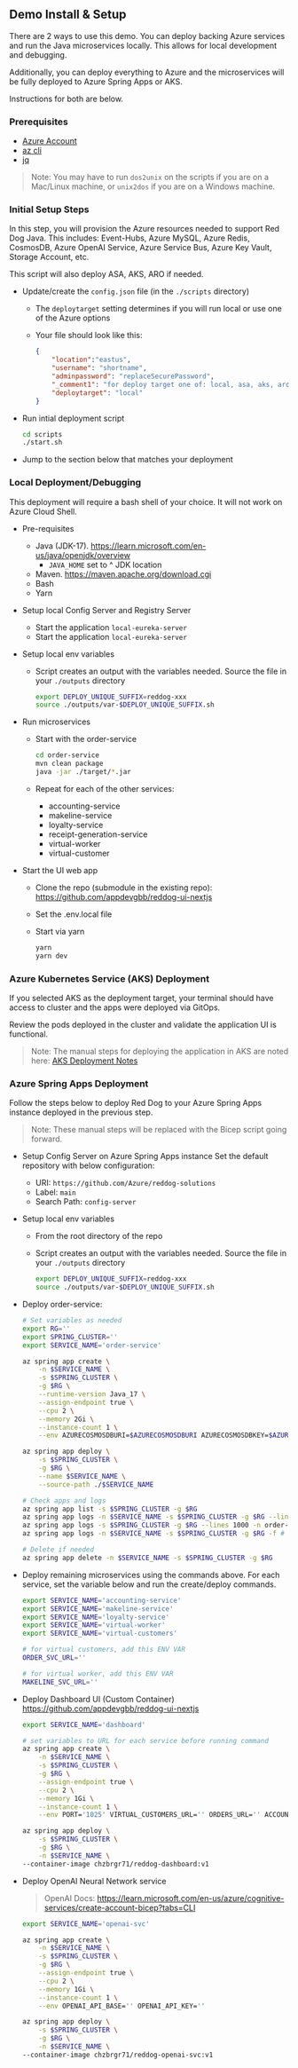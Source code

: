 ## Demo Install & Setup

There are 2 ways to use this demo. You can deploy backing Azure services and run the Java microservices locally. This allows for local development and debugging. 

Additionally, you can deploy everything to Azure and the microservices will be fully deployed to Azure Spring Apps or AKS.

Instructions for both are below.

### Prerequisites

* [Azure Account](https://azure.microsoft.com/en-us/free/)
* [az cli](https://docs.microsoft.com/en-us/cli/azure/install-azure-cli)
* [jq](https://stedolan.github.io/jq/download/)
> Note: You may have to run `dos2unix` on the scripts if you are on a Mac/Linux machine, or `unix2dos` if you are on a Windows machine.

### Initial Setup Steps

In this step, you will provision the Azure resources needed to support Red Dog Java. This includes: Event-Hubs, Azure MySQL, Azure Redis, CosmosDB, Azure OpenAI Service, Azure Service Bus, Azure Key Vault, Storage Account, etc.

This script will also deploy ASA, AKS, ARO if needed.

* Update/create the `config.json` file (in the `./scripts` directory)
    * The `deploytarget` setting determines if you will run local or use one of the Azure options
    * Your file should look like this: 

        ```json
        {
            "location":"eastus",
            "username": "shortname",
            "adminpassword": "replaceSecurePassword",
            "_comment1": "for deploy target one of: local, asa, aks, aro",
            "deploytarget": "local"
        }
        ```
* Run intial deployment script

    ```bash
    cd scripts
    ./start.sh
    ```

* Jump to the section below that matches your deployment


### Local Deployment/Debugging

This deployment will require a bash shell of your choice. It will not work on Azure Cloud Shell.

* Pre-requisites
    * Java (JDK-17). https://learn.microsoft.com/en-us/java/openjdk/overview
        * `JAVA_HOME` set to ^ JDK location
    * Maven. https://maven.apache.org/download.cgi
    * Bash
    * Yarn

* Setup local Config Server and Registry Server
  - Start the application `local-eureka-server`
  - Start the application `local-eureka-server`

* Setup local env variables 
    * Script creates an output with the variables needed. Source the file in your `./outputs` directory

        ```bash
        export DEPLOY_UNIQUE_SUFFIX=reddog-xxx
        source ./outputs/var-$DEPLOY_UNIQUE_SUFFIX.sh
        ```

* Run microservices 
    * Start with the order-service

        ```bash
        cd order-service
        mvn clean package
        java -jar ./target/*.jar
        ```

    * Repeat for each of the other services:
        * accounting-service
        * makeline-service
        * loyalty-service
        * receipt-generation-service
        * virtual-worker
        * virtual-customer

* Start the UI web app
    * Clone the repo (submodule in the existing repo): https://github.com/appdevgbb/reddog-ui-nextjs
    * Set the .env.local file
    * Start via yarn

        ```bash
        yarn
        yarn dev
        ```

### Azure Kubernetes Service (AKS) Deployment

If you selected AKS as the deployment target, your terminal should have access to cluster and the apps were deployed via GitOps. 

Review the pods deployed in the cluster and validate the application UI is functional. 

> Note: The manual steps for deploying the application in AKS are noted here: [AKS Deployment Notes](/docs/aks-deploy.md)



### Azure Spring Apps Deployment

Follow the steps below to deploy Red Dog to your Azure Spring Apps instance deployed in the previous step. 

> Note: These manual steps will be replaced with the Bicep script going forward.

* Setup Config Server on Azure Spring Apps instance
  Set the default repository with below configuration:
  - URI: `https://github.com/Azure/reddog-solutions`
  - Label: `main`
  - Search Path: `config-server`

* Setup local env variables 
    * From the root directory of the repo 
    * Script creates an output with the variables needed. Source the file in your `./outputs` directory

        ```bash
        export DEPLOY_UNIQUE_SUFFIX=reddog-xxx
        source ./outputs/var-$DEPLOY_UNIQUE_SUFFIX.sh
        ```

* Deploy order-service:

    ```bash
    # Set variables as needed
    export RG=''
    export SPRING_CLUSTER=''
    export SERVICE_NAME='order-service'

    az spring app create \
        -n $SERVICE_NAME \
        -s $SPRING_CLUSTER \
        -g $RG \
        --runtime-version Java_17 \
        --assign-endpoint true \
        --cpu 2 \
        --memory 2Gi \
        --instance-count 1 \
        --env AZURECOSMOSDBURI=$AZURECOSMOSDBURI AZURECOSMOSDBKEY=$AZURECOSMOSDBKEY AZURECOSMOSDBDATABASENAME='reddog' KAFKASASLJAASCONFIG="$KAFKASASLJAASCONFIG" KAFKABOOTSTRAPSERVERS=$KAFKABOOTSTRAPSERVERS KAFKASECURITYPROTOCOL='SASL_SSL' KAFKASASLMECHANISM='PLAIN' KAFKATOPICNAME='reddog' MYSQLURL=$MYSQLURL MYSQLUSER='reddog' MYSQLPASSWORD=$MYSQLPASSWORD AZUREREDISHOST=$AZUREREDISHOST AZUREREDISPORT='6380' AZUREREDISACCESSKEY=$AZUREREDISACCESSKEY AZURESTORAGEACCOUNTNAME=$AZURESTORAGEACCOUNTNAME AZURESTORAGEACCOUNTKEY=$AZURESTORAGEACCOUNTKEY AZURESTORAGEENDPOINT=$AZURESTORAGEENDPOINT KAFKATOPICGROUP=$SERVICE_NAME KAFKACONSUMERGROUPID=$SERVICE_NAME KAFKACOMPLETEDORDERSTOPIC='make-line-completed' SERVICEBUSCONNECTIONSTRING=$SERVICEBUSCONNECTIONSTRING

    az spring app deploy \
        -s $SPRING_CLUSTER \
        -g $RG \
        --name $SERVICE_NAME \
        --source-path ./$SERVICE_NAME

    # Check apps and logs
    az spring app list -s $SPRING_CLUSTER -g $RG
    az spring app logs -n $SERVICE_NAME -s $SPRING_CLUSTER -g $RG --lines 1000
    az spring app logs -s $SPRING_CLUSTER -g $RG --lines 1000 -n order-service
    az spring app logs -n $SERVICE_NAME -s $SPRING_CLUSTER -g $RG -f # tail logs live

    # Delete if needed
    az spring app delete -n $SERVICE_NAME -s $SPRING_CLUSTER -g $RG
    ```

* Deploy remaining microservices using the commands above. For each service, set the variable below and run the create/deploy commands.

    ```bash
    export SERVICE_NAME='accounting-service'
    export SERVICE_NAME='makeline-service'
    export SERVICE_NAME='loyalty-service'
    export SERVICE_NAME='virtual-worker'
    export SERVICE_NAME='virtual-customers'

    # for virtual customers, add this ENV VAR
    ORDER_SVC_URL=''

    # for virtual worker, add this ENV VAR 
    MAKELINE_SVC_URL=''
    ```

* Deploy Dashboard UI (Custom Container) https://github.com/appdevgbb/reddog-ui-nextjs

    ```bash
    export SERVICE_NAME='dashboard'

    # set variables to URL for each service before running command
    az spring app create \
        -n $SERVICE_NAME \
        -s $SPRING_CLUSTER \
        -g $RG \
        --assign-endpoint true \
        --cpu 2 \
        --memory 1Gi \
        --instance-count 1 \
        --env PORT='1025' VIRTUAL_CUSTOMERS_URL='' ORDERS_URL='' ACCOUNTING_URL='' OPENAI_URL='' WORKER_URL=''

    az spring app deploy \
        -s $SPRING_CLUSTER \
        -g $RG \
        -n $SERVICE_NAME \
    --container-image chzbrgr71/reddog-dashboard:v1
    ```

* Deploy OpenAI Neural Network service
    > OpenAI Docs: https://learn.microsoft.com/en-us/azure/cognitive-services/create-account-bicep?tabs=CLI 

    ```bash
    export SERVICE_NAME='openai-svc'

    az spring app create \
        -n $SERVICE_NAME \
        -s $SPRING_CLUSTER \
        -g $RG \
        --assign-endpoint true \
        --cpu 2 \
        --memory 1Gi \
        --instance-count 1 \
        --env OPENAI_API_BASE='' OPENAI_API_KEY=''

    az spring app deploy \
        -s $SPRING_CLUSTER \
        -g $RG \
        -n $SERVICE_NAME \
    --container-image chzbrgr71/reddog-openai-svc:v1

    ```
